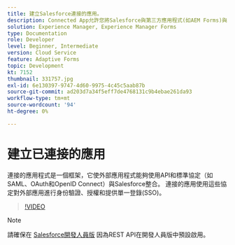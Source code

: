 ```yaml
---
title: 建立Salesforce連接的應用。
description: Connected App允許您將Salesforce與第三方應用程式(如AEM Forms)與Salesforce整合。
solution: Experience Manager, Experience Manager Forms
type: Documentation
role: Developer
level: Beginner, Intermediate
version: Cloud Service
feature: Adaptive Forms
topic: Development
kt: 7152
thumbnail: 331757.jpg
exl-id: 6e130397-9747-4d60-9975-4c45c5aab87b
source-git-commit: ad203d7a34f5eff7de4768131c9b4ebae261da93
workflow-type: tm+mt
source-wordcount: '94'
ht-degree: 0%

---
```


# 建立已連接的應用

連接的應用程式是一個框架，它使外部應用程式能夠使用API和標準協定（如SAML、OAuth和OpenID Connect）與Salesforce整合。 連接的應用使用這些協定對外部應用進行身份驗證、授權和提供單一登錄(SSO)。

>[!VIDEO](https://video.tv.adobe.com/v/331757?quality=12&learn=on)

>[!NOTE]
>請確保在 [Salesforce開發人員版](https://developer.salesforce.com/signup) 因為REST API在開發人員版中預設啟用。
